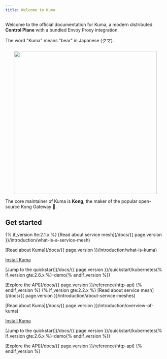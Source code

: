 ```yaml
---
title: Welcome to Kuma
---
```


Welcome to the official documentation for Kuma, a modern distributed **Control Plane** with a bundled Envoy Proxy integration.

The word "Kuma" means "bear" in Japanese (クマ).

<center>
<img src="/assets/images/diagrams/main-diagram@2x.png" alt="" style="width: 450px; padding-top: 10px"/>
</center>

The core maintainer of Kuma is **Kong**, the maker of the popular open-source Kong Gateway 🦍.

## Get started

{% if_version lte:2.1.x %}
[Read about service mesh](/docs/{{ page.version }}/introduction/what-is-a-service-mesh)

[Read about Kuma](/docs/{{ page.version }}/introduction/what-is-kuma)

[Install Kuma](/install/latest/)

[Jump to the quickstart](/docs/{{ page.version }}/quickstart/kubernetes{% if_version gte:2.6.x %}-demo{% endif_version %})

[Explore the API](/docs/{{ page.version }}/reference/http-api)
{% endif_version %}
{% if_version gte:2.2.x %}
[Read about service mesh](/docs/{{ page.version }}/introduction/about-service-meshes)

[Read about Kuma](/docs/{{ page.version }}/introduction/overview-of-kuma)

[Install Kuma](/install/latest/)

[Jump to the quickstart](/docs/{{ page.version }}/quickstart/kubernetes{% if_version gte:2.6.x %}-demo{% endif_version %})

[Explore the API](/docs/{{ page.version }}/reference/http-api)
{% endif_version %}
